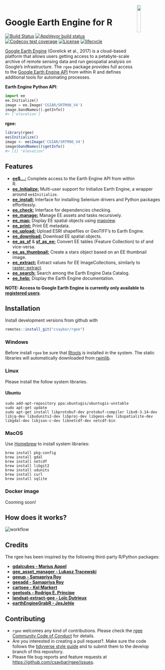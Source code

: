 
<img src="https://raw.githubusercontent.com/csaybar/rgee/master/man/figures/logo.png" align="right" width = 15%/>

# Google Earth Engine for R

[![Build
Status](https://travis-ci.org/csaybar/rgee.svg?branch=master)](https://travis-ci.org/csaybar/rgee)
[![AppVeyor build
status](https://ci.appveyor.com/api/projects/status/github/ryali93/rgee?branch=master&svg=true)](https://ci.appveyor.com/project/ryali93/rgee)
[![Codecov test
coverage](https://codecov.io/gh/csaybar/rgee/branch/master/graph/badge.svg)](https://codecov.io/gh/csaybar/rgee?branch=master)
[![License](https://img.shields.io/badge/License-Apache%202.0-blue.svg)](https://opensource.org/licenses/Apache-2.0)
[![lifecycle](https://img.shields.io/badge/lifecycle-experimental-orange.svg)](https://www.tidyverse.org/lifecycle/#experimental)

[Google Earth Engine](https://earthengine.google.com/) (Gorelick et al.,
2017) is a cloud-based platform that allows users getting access to a
petabyte-scale archive of remote sensing data and run geospatial
analysis on Google’s infrastructure. The `rgee` package provides full
access to the [Google Earth Engine
API](https://developers.google.com/earth-engine/) from within R and
defines additional tools for automating processes.

**Earth Engine Python API**:

``` python
import ee
ee.Initialize()
image = ee.Image('CGIAR/SRTM90_V4')
image.bandNames().getInfo()
#> ['elevation']
```

**rgee:**

``` r
library(rgee)
ee$Initialize()
image <- ee$Image('CGIAR/SRTM90_V4')
image$bandNames()$getInfo()
#> [1] "elevation"
```

## Features

  - [**ee$…:**](https://developers.google.com/earth-engine/) Complete
    access to the Earth Engine API from within
    R.
  - [**ee\_Initialize:**](https://csaybar.github.io/rgee/reference/ee_Initialize.html)
    Multi-user support for Initialize Earth Engine, a wrapper around
    `ee$Initialize`.
  - [**ee\_install:**](https://csaybar.github.io/rgee/reference/ee_check-tools.html)
    Interface for installing Selenium drivers and Python packages
    effortlessly.
  - [**ee\_check:**](https://csaybar.github.io/rgee/reference/ee_check-tools.html)
    Interface for dependencies
    checking.
  - [**ee\_manage:**](https://csaybar.github.io/rgee/reference/ee_manage-tools.html)
    Manage EE assets and tasks recursively.
  - [**ee\_map:**](https://csaybar.github.io/rgee/reference/ee_map.html)
    Display EE spatial objects using
    [mapview](https://r-spatial.github.io/mapview/).
  - [**ee\_print:**](https://csaybar.github.io/rgee/reference/ee_print.html)
    Print EE
    metadata.
  - [**ee\_upload:**](https://csaybar.github.io/rgee/reference/ee_upload.html)
    Upload ESRI shapefiles or GeoTIFF’s to Earth
    Engine.
  - [**ee\_download:**](https://csaybar.github.io/rgee/reference/ee_download.html)
    Download EE spatial
    objects.
  - [**ee\_as\_sf**](https://csaybar.github.io/rgee/reference/ee_upload.html)
    &
    [**sf\_as\_ee:**](https://csaybar.github.io/rgee/reference/ee_download.html)
    Convert EE tables (Feature Collection) to sf and
    vice-versa.
  - [**ee\_as\_thumbnail:**](https://csaybar.github.io/rgee/reference/ee_download.html)
    Create a stars object based on an EE thumbnail
    image.
  - [**ee\_extract:**](https://csaybar.github.io/rgee/reference/ee_upload.html)
    Extract values for EE ImageCollections, similarly to
    [raster::extract](https://www.rdocumentation.org/packages/raster/versions/3.0-2/topics/extract).
  - [**ee\_search:**](https://csaybar.github.io/rgee/reference/ee_search.html)
    Search among the Earth Engine Data
    Catalog.
  - [**ee\_help:**](https://csaybar.github.io/rgee/reference/ee_help.html)
    Display the Earth Engine documentation.

**NOTE: Access to Google Earth Engine is currently only available to
[registered users](https://earthengine.google.com/)**.

## Installation

Install development versions from github with

``` r
remotes::install_git("csaybar/rgee")
```

### Windows

Before install `rgee` be sure that
[Rtools](https://cran.r-project.org/bin/windows/Rtools/) is installed in
the system. The static libraries will automatically downloaded from
[rwinlib](https://github.com/rwinlib/).

### Linux

Please install the follow system libraries.

#### Ubuntu

    sudo add-apt-repository ppa:ubuntugis/ubuntugis-unstable
    sudo apt-get update
    sudo apt-get install libprotobuf-dev protobuf-compiler libv8-3.14-dev libjq-dev libudunits2-dev libproj-dev libgeos-dev libspatialite-dev libgdal-dev libjson-c-dev libnetcdf-dev netcdf-bin

### MacOS

Use [Homebrew](https://brew.sh/) to install system libraries:

    brew install pkg-config
    brew install gdal
    brew install netcdf
    brew install libgit2
    brew install udunits
    brew install curl
    brew install sqlite

### Docker image

Cooming
soon\!

## How does it works?

![workflow](https://raw.githubusercontent.com/csaybar/rgee/master/man/figures/rgee.png)

## Credits

The rgee has been inspired by the following third-party R/Python
packages:

  - **[gdalcubes - Marius
    Appel](https://github.com/appelmar/gdalcubes)**
  - **[gee\_asset\_manager - Lukasz
    Tracewski](https://github.com/tracek/gee_asset_manager)**  
  - **[geeup - Samapriya Roy](https://github.com/samapriya/geeup)**
  - **[geeadd - Samapriya
    Roy](https://github.com/samapriya/gee_asset_manager_addon)**
  - **[cartoee - Kel Markert](https://github.com/KMarkert/cartoee)**
  - **[geetools - Rodrigo E.
    Principe](https://github.com/gee-community/gee_tools)**
  - **[landsat-extract-gee - Loïc
    Dutrieux](https://github.com/loicdtx/landsat-extract-gee)**
  - **[earthEngineGrabR -
    JesJehle](https://github.com/JesJehle/earthEngineGrabR)**

## Contributing

  - `rgee` welcomes any kind of contributions. Please check the [rgee
    Community Code of Conduct]() for details.
  - Are you interested in creating a pull request?. Make sure the code
    follows the [tidyverse style guide](https://style.tidyverse.org/)
    and to submit them to the develop branch of this repository.
  - Please file bug reports and feature requests at
    <https://github.com/csaybar/rgee/issues>.
